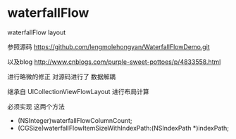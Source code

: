 # waterfallFlow
waterfallFlow layout

参照源码    https://github.com/lengmolehongyan/WaterfallFlowDemo.git

以及blog   http://www.cnblogs.com/purple-sweet-pottoes/p/4833558.html

进行略微的修正 对源码进行了 数据解耦

继承自 UICollectionViewFlowLayout 进行布局计算

必须实现 这两个方法

- (NSInteger)waterfallFlowColumnCount;
- (CGSize)waterfallFlowItemSizeWithIndexPath:(NSIndexPath *)indexPath;


